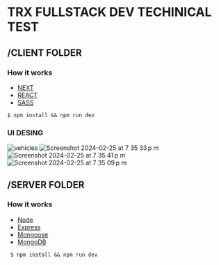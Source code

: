 # TRX FULLSTACK DEV TECHINICAL TEST 

## /CLIENT FOLDER
  ### How it works
  - [NEXT](https://nextjs.org/)
  - [REACT](https://react.dev/)
  - [SASS](https://sass-lang.com/)
   ```
$ npm install && npm run dev
```

### UI DESING
![vehicles](https://github.com/mickiesickie/trx_fullstack_dev_technical_test/assets/9199094/54f88276-d015-4d5f-b641-cfabfe679898)
![Screenshot 2024-02-25 at 7 35 33 p m](https://github.com/mickiesickie/trx_fullstack_dev_technical_test/assets/9199094/886cfc0f-f031-4e71-9a32-a5663015ff37)
![Screenshot 2024-02-25 at 7 35 41 p m](https://github.com/mickiesickie/trx_fullstack_dev_technical_test/assets/9199094/cbd2f777-c5f3-4332-86c0-9d7168bc9ade)
![Screenshot 2024-02-25 at 7 35 09 p m](https://github.com/mickiesickie/trx_fullstack_dev_technical_test/assets/9199094/4c10c5d3-88ee-4e1d-b628-fb0be1d4655c)

## /SERVER FOLDER
  ### How it works
  - [Node](https://nodejs.org/en)
  - [Express](https://expressjs.com/)
  - [Mongoose](https://mongoosejs.com/)
  - [MongoDB](https://www.mongodb.com/)

 ```
  $ npm install && npm run dev
  ```
